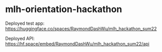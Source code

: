 # mlh-orientation-hackathon

Deployed test app:
https://huggingface.co/spaces/RaymondDashWu/mlh_hackathon_sum22

Deployed API:
https://hf.space/embed/RaymondDashWu/mlh_hackathon_sum22/api